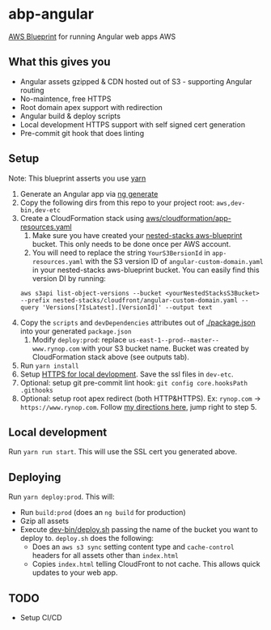 # abp-angular

[AWS Blueprint](https://github.com/rynop/aws-blueprint) for running Angular web apps AWS

## What this gives you

- Angular assets gzipped & CDN hosted out of S3 - supporting Angular routing
- No-maintence, free HTTPS
- Root domain apex support with redirection
- Angular build & deploy scripts
- Local development HTTPS support with self signed cert generation
- Pre-commit git hook that does linting

## Setup

Note: This blueprint asserts you use [yarn](https://yarnpkg.com/en/)

1.  Generate an Angular app via [ng generate](https://angular.io/cli/generate)
1.  Copy the following dirs from this repo to your project root: `aws,dev-bin,dev-etc`
1.  Create a CloudFormation stack using [aws/cloudformation/app-resources.yaml](./aws/cloudformation/app-resources.yaml)
    1.  Make sure you have created your [nested-stacks aws-blueprint](https://github.com/rynop/aws-blueprint) bucket. This only needs to be done once per AWS account.
    1.  You will need to replace the string `YourS3BersionId` in `app-resources.yaml` with the S3 version ID of `angular-custom-domain.yaml` in your nested-stacks aws-blueprint bucket. You can easily find this version DI by running:
    ```
    aws s3api list-object-versions --bucket <yourNestedStacksS3Bucket> --prefix nested-stacks/cloudfront/angular-custom-domain.yaml --query 'Versions[?IsLatest].[VersionId]' --output text
    ```
1.  Copy the `scripts` and `devDependencies` attributes out of [./package.json](./package.json) into your generated `package.json`
    1.  Modify `deploy:prod`: replace `us-east-1--prod--master--www.rynop.com` with your S3 bucket name. Bucket was created by CloudFormation stack above (see outputs tab).
1.  Run `yarn install`
1.  Setup [HTTPS for local devlopment](https://rynop.com/2018/11/12/setup-secure-https-certificate-for-local-angular-development-on-macos-mojave/). Save the ssl files in `dev-etc`.
1.  Optional: setup git pre-commit lint hook: `git config core.hooksPath .githooks`
1.  Optional: setup root apex redirect (both HTTP&HTTPS). Ex: `rynop.com` -> `https://www.rynop.com`. Follow [my directions here](https://rynop.com/2017/04/20/howto-serve-angular2-app-from-s3-and-cloudfront-with-free-https/), jump right to step 5.

## Local development

Run `yarn run start`. This will use the SSL cert you generated above.

## Deploying

Run `yarn deploy:prod`. This will:

- Run `build:prod` (does an `ng build` for production)
- Gzip all assets
- Execute [dev-bin/deploy.sh](./dev-bin/deploy.sh) passing the name of the bucket you want to deploy to. `deploy.sh` does the following:
  - Does an `aws s3 sync` setting content type and `cache-control` headers for all assets other than `index.html`
  - Copies `index.html` telling CloudFront to not cache. This allows quick updates to your web app.

## TODO

- Setup CI/CD
